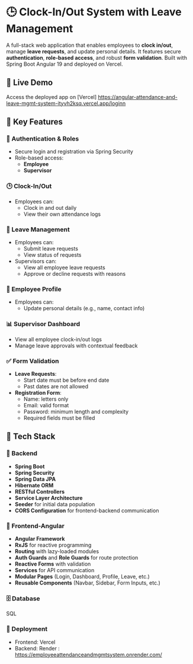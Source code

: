 
# 🕒 Clock-In/Out System with Leave Management

A full-stack web application that enables employees to **clock in/out**, manage **leave requests**, and update personal details. It features secure **authentication**, **role-based access**, and robust **form validation**. Built with Spring Boot Angular 19 and deployed on Vercel.

## 🚀 Live Demo

Access the deployed app on [Vercel] https://angular-attendance-and-leave-mgmt-system-ityvh2ksq.vercel.app/loginn

## 🔐 Key Features

### 👤 Authentication & Roles
- Secure login and registration via Spring Security
- Role-based access:
  - **Employee**
  - **Supervisor**

### 🕒 Clock-In/Out
- Employees can:
  - Clock in and out daily
  - View their own attendance logs

### 📅 Leave Management
- Employees can:
  - Submit leave requests
  - View status of requests
- Supervisors can:
  - View all employee leave requests
  - Approve or decline requests with reasons

### 🧾 Employee Profile
- Employees can:
  - Update personal details (e.g., name, contact info)

### 📊 Supervisor Dashboard
- View all employee clock-in/out logs
- Manage leave approvals with contextual feedback

### ✅ Form Validation
- **Leave Requests**:
  - Start date must be before end date
  - Past dates are not allowed
- **Registration Form**:
  - Name: letters only
  - Email: valid format
  - Password: minimum length and complexity
  - Required fields must be filled

## 🧰 Tech Stack

### 🔧 Backend

- **Spring Boot**
- **Spring Security**
- **Spring Data JPA**
- **Hibernate ORM**
- **RESTful Controllers**
- **Service Layer Architecture**
- **Seeder** for initial data population
- **CORS Configuration** for frontend-backend communication

### 🎨 Frontend-Angular


- **Angular Framework**
- **RxJS** for reactive programming
- **Routing** with lazy-loaded modules
- **Auth Guards** and **Role Guards** for route protection
- **Reactive Forms** with validation
- **Services** for API communication
- **Modular Pages** (Login, Dashboard, Profile, Leave, etc.)
- **Reusable Components** (Navbar, Sidebar, Form Inputs, etc.)



### 🗄️ Database
SQL


### 🚀 Deployment

- Frontend: Vercel
- Backend: Render : https://employeeattendanceandmgmtsystem.onrender.com/


